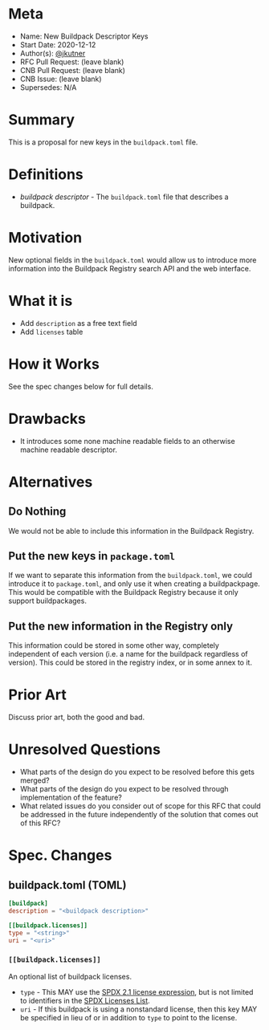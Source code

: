 # Meta
[meta]: #meta
- Name: New Buildpack Descriptor Keys
- Start Date: 2020-12-12
- Author(s): [@jkutner](@jkutner)
- RFC Pull Request: (leave blank)
- CNB Pull Request: (leave blank)
- CNB Issue: (leave blank)
- Supersedes: N/A

# Summary
[summary]: #summary

This is a proposal for new keys in the `buildpack.toml` file.

# Definitions
[definitions]: #definitions

* _buildpack descriptor_ - The `buildpack.toml` file that describes a buildpack.

# Motivation
[motivation]: #motivation

New optional fields in the `buildpack.toml` would allow us to introduce more information into the Buildpack Registry search API and the web interface.

# What it is
[what-it-is]: #what-it-is

* Add `description` as a free text field
* Add `licenses` table

# How it Works
[how-it-works]: #how-it-works

See the spec changes below for full details.

# Drawbacks
[drawbacks]: #drawbacks

- It introduces some none machine readable fields to an otherwise machine readable descriptor.

# Alternatives
[alternatives]: #alternatives

## Do Nothing

We would not be able to include this information in the Buildpack Registry.

## Put the new keys in `package.toml`

If we want to separate this information from the `buildpack.toml`, we could introduce it to `package.toml`, and only use it when creating a buildpackpage. This would be compatible with the Buildpack Registry because it only support buildpackages.

## Put the new information in the Registry only

This information could be stored in some other way, completely independent of each version (i.e. a name for the buildpack regardless of version). This could be stored in the registry index, or in some annex to it.

# Prior Art
[prior-art]: #prior-art

Discuss prior art, both the good and bad.

# Unresolved Questions
[unresolved-questions]: #unresolved-questions

- What parts of the design do you expect to be resolved before this gets merged?
- What parts of the design do you expect to be resolved through implementation of the feature?
- What related issues do you consider out of scope for this RFC that could be addressed in the future independently of the solution that comes out of this RFC?

# Spec. Changes
[spec-changes]: #spec-changes

## buildpack.toml (TOML)

```toml
[buildpack]
description = "<buildpack description>"

[[buildpack.licenses]]
type = "<string>"
uri = "<uri>"
```

### `[[buildpack.licenses]]`

An optional list of buildpack licenses.

* `type` - This MAY use the [SPDX 2.1 license expression](https://spdx.org/spdx-specification-21-web-version), but is not limited to identifiers in the [SPDX Licenses List](https://spdx.org/licenses/).
* `uri` - If this buildpack is using a nonstandard license, then this key MAY be specified in lieu of or in addition to `type` to point to the license.
